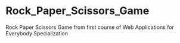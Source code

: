 # Rock_Paper_Scissors_Game
 Rock Paper Scissors Game from first course of Web Applications for Everybody Specialization 
